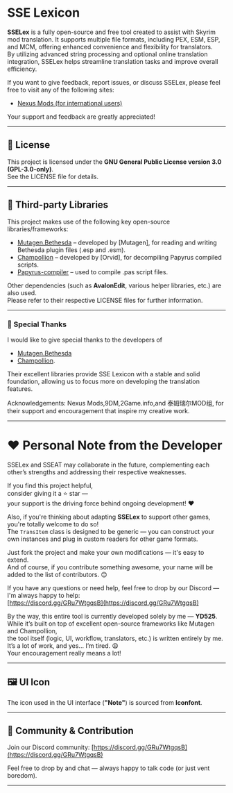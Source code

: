 # SSE Lexicon

**SSELex** is a fully open-source and free tool created to assist with Skyrim mod translation. It supports multiple file formats, including PEX, ESM, ESP, and MCM, offering enhanced convenience and flexibility for translators.  
By utilizing advanced string processing and optional online translation integration, SSELex helps streamline translation tasks and improve overall efficiency.

If you want to give feedback, report issues, or discuss SSELex, please feel free to visit any of the following sites:  

- [Nexus Mods (for international users)](https://www.nexusmods.com/skyrimspecialedition/mods/143056)  

Your support and feedback are greatly appreciated!

---

## 📄 License

This project is licensed under the **GNU General Public License version 3.0 (GPL-3.0-only)**.  
See the LICENSE file for details.

---

## 🧩 Third-party Libraries

This project makes use of the following key open-source libraries/frameworks:

- [Mutagen.Bethesda](https://github.com/Mutagen-Modding/Mutagen) – developed by [Mutagen], for reading and writing Bethesda plugin files (.esp and .esm).  
- [Champollion](https://github.com/Orvid/Champollion) – developed by [Orvid], for decompiling Papyrus compiled scripts.  
- [Papyrus-compiler](https://github.com/russo-2025/papyrus-compiler) – used to compile .pas script files.

Other dependencies (such as **AvalonEdit**, various helper libraries, etc.) are also used.  
Please refer to their respective LICENSE files for further information.

---

### 🙏 Special Thanks

I would like to give special thanks to the developers of  
- [Mutagen.Bethesda](https://github.com/Mutagen-Modding/Mutagen)  
- [Champollion](https://github.com/Orvid/Champollion).  

Their excellent libraries provide SSE Lexicon with a stable and solid foundation, allowing us to focus more on developing the translation features.

Acknowledgements: Nexus Mods,9DM,2Game.info,and 泰姆瑞尔MOD组, for their support and encouragement that inspire my creative work.

---

# ❤️ Personal Note from the Developer

SSELex and SSEAT may collaborate in the future, complementing each other’s strengths and addressing their respective weaknesses.

If you find this project helpful,  
consider giving it a ⭐ star —  
your support is the driving force behind ongoing development! ❤️

Also, if you're thinking about adapting **SSELex** to support other games, you're totally welcome to do so!  
The `TransItem` class is designed to be generic — you can construct your own instances and plug in custom readers for other game formats.  

Just fork the project and make your own modifications — it's easy to extend.  
And of course, if you contribute something awesome, your name will be added to the list of contributors. 😊

If you have any questions or need help, feel free to drop by our Discord — I'm always happy to help:  
[https://discord.gg/GRu7WtgqsB](https://discord.gg/GRu7WtgqsB)

By the way, this entire tool is currently developed solely by me — **YD525**.  
While it’s built on top of excellent open-source frameworks like Mutagen and Champollion,  
the tool itself (logic, UI, workflow, translators, etc.) is written entirely by me.  
It’s a lot of work, and yes... I’m tired. 😩  
Your encouragement really means a lot!

---

## 🖼️ UI Icon

The icon used in the UI interface (**"Note"**) is sourced from **Iconfont**.

---

## 💬 Community & Contribution

Join our Discord community: [https://discord.gg/GRu7WtgqsB](https://discord.gg/GRu7WtgqsB)  

Feel free to drop by and chat — always happy to talk code (or just vent boredom).

---